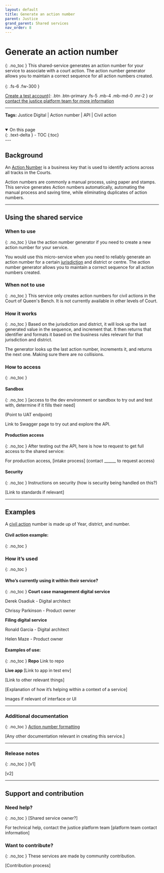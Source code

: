 ```yaml
---
layout: default
title: Generate an action number
parent: Justice
grand_parent: Shared services
nav_order: 8
---
```

# Generate an action number
{: .no_toc }
This shared-service generates an action number for your service to associate with a court action. The action number generator allows you to maintain a correct sequence for all action numbers created.
<br><br>
{: .fs-6 .fw-300 }


[Create a test account](){: .btn .btn-primary .fs-5 .mb-4 .mb-md-0 .mr-2 } or [contact the justice platform team for more information](#)

---
**Tags:** Justice Digital | Action number | API | Civil action

<br>


<details open markdown="block">
  <summary>
    On this page
  </summary>
  {: .text-delta }
- TOC
{:toc}
</details>
---

## Background
An [Action Number](https://twjeffery.github.io/DIO-test-2/docs/get-started/glossary/#:~:text=Area-,Action%20number,-An%20Action%20Number) is a business key that is used to identify actions across all tracks in the Courts.

Action numbers are commonly a manual process, using paper and stamps. This service generates Action numbers automatically, automating the manual process and saving time, while eliminating duplicates of action numbers.

---

## Using the shared service

### When to use
{: .no_toc }
Use the action number generator if you need to create a new action number for your service.

You would use this micro-service when you need to reliably generate an action number for a certain [jurisdiction](https://twjeffery.github.io/DIO-test-2/docs/get-started/glossary/#:~:text=Justice-,Jurisdiction,-A%20jurisdiction%20is) and district or centre. The action number generator allows you to maintain a correct sequence for all action numbers created.

### When not to use
{: .no_toc }
This service only creates action numbers for civil actions in the Court of Queen's Bench. It is not currently available in other levels of Court.

### How it works
{: .no_toc }
Based on the jurisdiction and district, it will look up the last generated value in the sequence, and increment that. It then returns that identifier and formats it based on the business rules relevant for that jurisdiction and district.

The generator looks up the last action number, increments it, and returns the next one. Making sure there are no collisions.

### How to access
{: .no_toc }
#### Sandbox
{: .no_toc }
[access to the dev environment or sandbox to try out and test with, determine if it fills their need]

(Point to UAT endpoint)

Link to Swagger page to try out and explore the API.

#### Production access
{: .no_toc }
After testing out the API, here is how to request to get full access to the shared service:

For production access, [intake process] (contact ______ to request access)

#### Security
{: .no_toc }
Instructions on security (how is security being handled on this?)

[Link to standards if relevant]

---

## Examples
A [civil action](https://twjeffery.github.io/DIO-test-2/docs/get-started/glossary/#:~:text=Justice-,Civil%20action,-A%20civil%20action) number is made up of Year, district, and number.

#### Civil action example:
{: .no_toc }


### How it’s used
{: .no_toc }
#### Who’s currently using it within their service?
{: .no_toc }
**Court case management digital service**

Derek Osadiuk - Digital architect

Chrissy Parkinson - Product owner

**Filing digital service**

Ronald Garcia - Digital architect

Helen Maze - Product owner

#### Examples of use:
{: .no_toc }
**Repo**
Link to repo

**Live app**
[Link to app in test env]

[Link to other relevant things]

[Explanation of how it’s helping within a context of a service]

Images if relevant of interface or UI

---

### Additional documentation
{: .no_toc }
[Action number formatting](https://goa-dio.atlassian.net/wiki/spaces/QFR/pages/1486356612/Architecture+Artifacts#Action-Numbers)

[Any other documentation relevant in creating this service.]

---

### Release notes
{: .no_toc }
[v1]

[v2]

---

## Support and contribution

### Need help?
{: .no_toc }
[Shared service owner?]

For technical help, contact the justice platform team [platform team contact information]

### Want to contribute?
{: .no_toc }
These services are made by community contribution.

[Contribution process]
